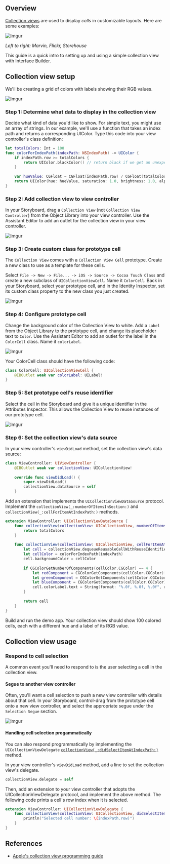 ## Overview
[Collection views][uicollectionview] are used to display *cells* in customizable layouts. Here are some examples:

![Imgur](http://i.imgur.com/3A0KT3F.jpg)

[uicollectionview]:https://developer.apple.com/library/ios/documentation/UIKit/Reference/UICollectionView_class/
*Left to right: Marvin, Flickr, Storehouse*

This guide is a quick intro to setting up and using a simple collection view with Interface Builder.

## Collection view setup

We'll be creating a grid of colors with labels showing their RGB values.

![Imgur](http://i.imgur.com/p1fzY7j.jpg)

### Step 1: Determine what data to display in the collection view

Decide what kind of data you'd like to show. For simple text, you might use an array of strings. In our example, we'll use a function that takes an index path and returns a corresponding UIColor. Type this code into your view controller's class definition:

```swift
let totalColors: Int = 100
func colorForIndexPath(indexPath: NSIndexPath) -> UIColor {
    if indexPath.row >= totalColors {
        return UIColor.blackColor()	// return black if we get an unexpected row index
    }
    
    var hueValue: CGFloat = CGFloat(indexPath.row) / CGFloat(totalColors)
    return UIColor(hue: hueValue, saturation: 1.0, brightness: 1.0, alpha: 1.0)
}
```

### Step 2: Add collection view to view controller
In your Storyboard, drag a `Collection View` (not `Collection View Controller`) from the Object Library into your view controller. Use the Assistant Editor to add an outlet for the collection view in your view controller.

![Imgur](http://i.imgur.com/27p0zyU.gif)

### Step 3: Create custom class for prototype cell

The `Collection View` comes with a `Collection View Cell` prototype. Create a new class to use as a template for these cells.

Select `File -> New -> File... -> iOS -> Source -> Cocoa Touch Class`
and create a new subclass of `UICollectionViewCell`. Name it `ColorCell`. Back in your Storyboard, select your prototype cell, and in the Identity Inspector, set its custom class property to the new class you just created.

![Imgur](http://i.imgur.com/4fmsHFi.jpg)

### Step 4: Configure prototype cell

Change the background color of the Collection View to white. Add a `Label` from the Object Library to the prototype cell, and change its placeholder text to `Color`. Use the Assistant Editor to add an outlet for the label in the `ColorCell` class. Name it `colorLabel`.

![Imgur](http://i.imgur.com/mjYstAJ.gif)

Your ColorCell class should have the following code:

```swift
class ColorCell: UICollectionViewCell {
    @IBOutlet weak var colorLabel: UILabel!
}
```

### Step 5: Set prototype cell's reuse identifier

Select the cell in the Storyboard and give it a unique identifier in the Attributes Inspector. This allows the Collection View to reuse instances of our prototype cell.

![Imgur](http://i.imgur.com/XdSDDEO.jpg)

### Step 6: Set the collection view's data source

In your view controller's `viewDidLoad` method, set the collection view's data source:

```swift
class ViewController: UIViewController {
    @IBOutlet weak var collectionView: UICollectionView!
    
    override func viewDidLoad() {
        super.viewDidLoad()
        collectionView.dataSource = self
    }
```

Add an extension that implements the `UICollectionViewDataSource` protocol. Implement the `collectionView(_:numberOfItemsInSection:)` and `collectionView(_:cellForItemAtIndexPath:)` methods.

```swift
extension ViewController: UICollectionViewDataSource {
    func collectionView(collectionView: UICollectionView, numberOfItemsInSection section: Int) -> Int {
        return totalColors
    }
    
    func collectionView(collectionView: UICollectionView, cellForItemAtIndexPath indexPath: NSIndexPath) -> UICollectionViewCell {
        let cell = collectionView.dequeueReusableCellWithReuseIdentifier("com.codepath.ColorCell", forIndexPath: indexPath) as! ColorCell
        let cellColor = colorForIndexPath(indexPath)
        cell.backgroundColor = cellColor
        
        if CGColorGetNumberOfComponents(cellColor.CGColor) == 4 {
            let redComponent = CGColorGetComponents(cellColor.CGColor)[0] * 255
            let greenComponent = CGColorGetComponents(cellColor.CGColor)[1] * 255
            let blueComponent = CGColorGetComponents(cellColor.CGColor)[2] * 255
            cell.colorLabel.text = String(format: "%.0f, %.0f, %.0f", redComponent, greenComponent, blueComponent)
        }
        
        return cell
    }
}
```

Build and run the demo app. Your collection view should show 100 colored cells, each with a different hue and a label of its RGB value.

## Collection view usage

### Respond to cell selection
A common event you'll need to respond to is the user selecting a cell in the collection view.

#### Segue to another view controller
Often, you'll want a cell selection to push a new view controller with details about that cell. In your Storyboard, control-drag from the prototype cell onto a new view controller, and select the appropriate segue under the `Selection Segue` section.

![Imgur](http://i.imgur.com/xjuYPVd.gif)

#### Handling cell selection progammatically
You can also respond programmatically by implementing the `UICollectionViewDelegate` [`collectionView(_:didSelectItemAtIndexPath:)`][didSelectItemAtIndexPath] method.

In your view controller's `viewDidLoad` method, add a line to set the collection view's delegate.

```swift
collectionView.delegate = self
```

Then, add an extension to your view controller that adopts the UICollectionViewDelegate protocol, and implement the above method. The following code prints a cell's row index when it is selected.

```swift
extension ViewController: UICollectionViewDelegate {
    func collectionView(collectionView: UICollectionView, didSelectItemAtIndexPath indexPath: NSIndexPath) {
        println("Selected cell number: \(indexPath.row)")
    }
}
```

[didSelectItemAtIndexPath]: https://developer.apple.com/library/ios/documentation/UIKit/Reference/UICollectionViewDelegate_protocol/index.html#//apple_ref/occ/intfm/UICollectionViewDelegate/collectionView:didSelectItemAtIndexPath:


## References
* [Apple's collection view programming guide](https://developer.apple.com/library/ios/documentation/WindowsViews/Conceptual/CollectionViewPGforIOS/Introduction/Introduction.html)
